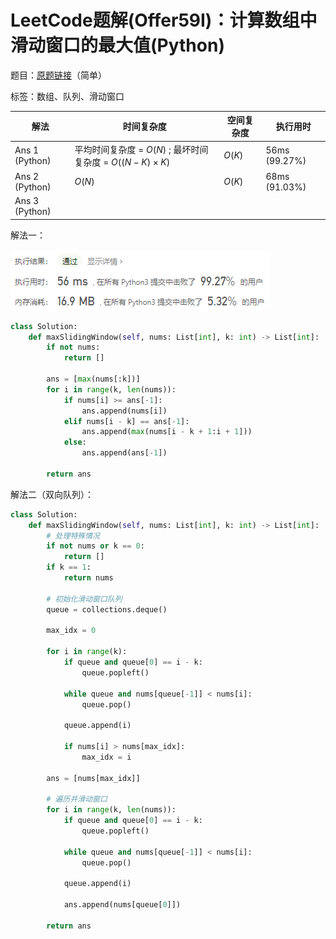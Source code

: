 # LeetCode题解(Offer59I)：计算数组中滑动窗口的最大值(Python)

题目：[原题链接](https://leetcode-cn.com/problems/hua-dong-chuang-kou-de-zui-da-zhi-lcof/)（简单）

标签：数组、队列、滑动窗口

| 解法           | 时间复杂度                                              | 空间复杂度 | 执行用时      |
| -------------- | ------------------------------------------------------- | ---------- | ------------- |
| Ans 1 (Python) | 平均时间复杂度 = $O(N)$ ; 最坏时间复杂度 = $O((N-K)×K)$ | $O(K)$     | 56ms (99.27%) |
| Ans 2 (Python) | $O(N)$                                                  | $O(K)$     | 68ms (91.03%) |
| Ans 3 (Python) |                                                         |            |               |

解法一：

![LeetCode题解(Offer59I)：截图](LeetCode题解(Offer59I)：截图.png)

```python
class Solution:
    def maxSlidingWindow(self, nums: List[int], k: int) -> List[int]:
        if not nums:
            return []
        
        ans = [max(nums[:k])]
        for i in range(k, len(nums)):
            if nums[i] >= ans[-1]:
                ans.append(nums[i])
            elif nums[i - k] == ans[-1]:
                ans.append(max(nums[i - k + 1:i + 1]))
            else:
                ans.append(ans[-1])

        return ans
```

解法二（双向队列）：

```python
class Solution:
    def maxSlidingWindow(self, nums: List[int], k: int) -> List[int]:
        # 处理特殊情况
        if not nums or k == 0:
            return []
        if k == 1:
            return nums

        # 初始化滑动窗口队列
        queue = collections.deque()

        max_idx = 0

        for i in range(k):
            if queue and queue[0] == i - k:
                queue.popleft()

            while queue and nums[queue[-1]] < nums[i]:
                queue.pop()

            queue.append(i)

            if nums[i] > nums[max_idx]:
                max_idx = i

        ans = [nums[max_idx]]

        # 遍历并滑动窗口
        for i in range(k, len(nums)):
            if queue and queue[0] == i - k:
                queue.popleft()

            while queue and nums[queue[-1]] < nums[i]:
                queue.pop()

            queue.append(i)

            ans.append(nums[queue[0]])

        return ans
```



